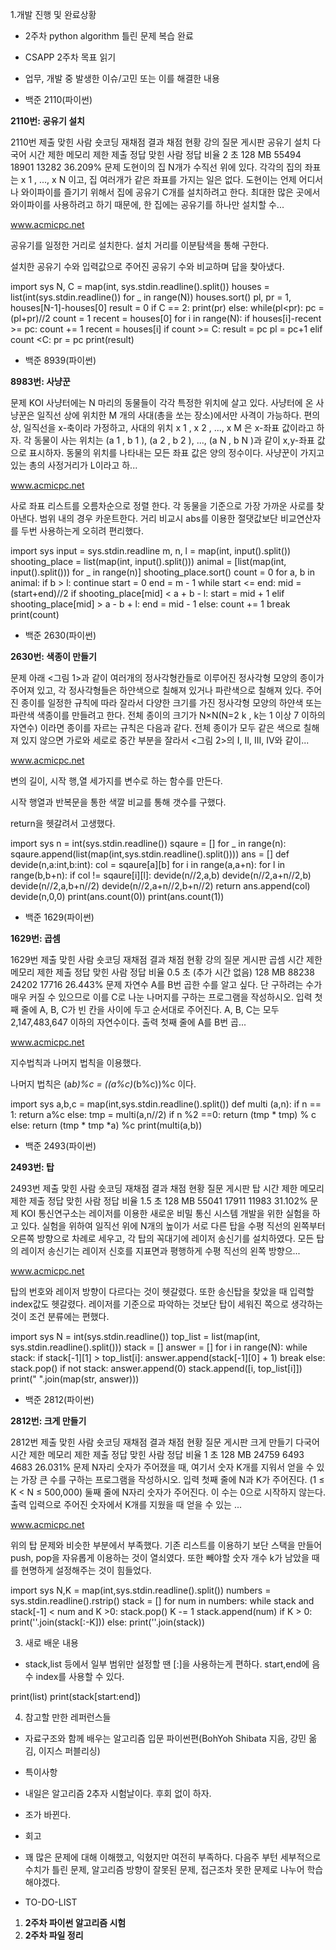 1.개발 진행 및 완료상황

- 2주차 python algorithm 틀린 문제 복습 완료
- CSAPP 2주차 목표 읽기
- 업무, 개발 중 발생한 이슈/고민 또는 이를 해결한 내용

- 백준 2110(파이썬)

 

**2110번: 공유기 설치**

2110번 제출 맞힌 사람 숏코딩 재채점 결과 채점 현황 강의 질문 게시판 공유기 설치 다국어 시간 제한 메모리 제한 제출 정답 맞힌 사람 정답 비율 2 초 128 MB 55494 18901 13282 36.209% 문제 도현이의 집 N개가 수직선 위에 있다. 각각의 집의 좌표는 x 1 , ..., x N 이고, 집 여러개가 같은 좌표를 가지는 일은 없다. 도현이는 언제 어디서나 와이파이를 즐기기 위해서 집에 공유기 C개를 설치하려고 한다. 최대한 많은 곳에서 와이파이를 사용하려고 하기 때문에, 한 집에는 공유기를 하나만 설치할 수...

www.acmicpc.net

공유기를 일정한 거리로 설치한다. 설치 거리를  이분탐색을 통해 구한다.

설치한 공유기 수와 입력값으로 주어진 공유기 수와 비교하며 답을 찾아냈다.

import sys N, C = map(int, sys.stdin.readline().split()) houses = list(int(sys.stdin.readline()) for _ in range(N)) houses.sort() pl, pr = 1, houses[N-1]-houses[0] result = 0 if C == 2:    print(pr) else:    while(pl<pr):        pc = (pl+pr)//2        count = 1        recent = houses[0]        for i in range(N):            if houses[i]-recent >= pc:                count += 1                recent = houses[i]        if count >= C:            result = pc            pl = pc+1        elif count <C:            pr = pc    print(result)

- 백준 8939(파이썬)

 

**8983번: 사냥꾼**

문제 KOI 사냥터에는 N 마리의 동물들이 각각 특정한 위치에 살고 있다. 사냥터에 온 사냥꾼은 일직선 상에 위치한 M 개의 사대(총을 쏘는 장소)에서만 사격이 가능하다. 편의상, 일직선을 x-축이라 가정하고, 사대의 위치 x 1 , x 2 , ..., x M 은 x-좌표 값이라고 하자. 각 동물이 사는 위치는 (a 1 , b 1 ), (a 2 , b 2 ), ..., (a N , b N )과 같이 x,y-좌표 값으로 표시하자. 동물의 위치를 나타내는 모든 좌표 값은 양의 정수이다. 사냥꾼이 가지고 있는 총의 사정거리가 L이라고 하...

www.acmicpc.net

사로 좌표 리스트를 오름차순으로 정렬 한다. 각 동물을 기준으로 가장 가까운 사로를 찾아낸다. 범위 내의 경우 카운트한다. 거리 비교시 abs를 이용한 절댓값보단 비교연산자를 두번 사용하는게 오히려 편리했다.

import sys input = sys.stdin.readline m, n, l = map(int, input().split()) shooting_place = list(map(int, input().split())) animal = [list(map(int, input().split())) for _ in range(n)] shooting_place.sort() count = 0 for a, b in animal:    if b > l:        continue    start = 0    end = m - 1    while start <= end:        mid = (start+end)//2        if shooting_place[mid] < a + b - l:            start = mid + 1        elif shooting_place[mid] > a - b + l:            end = mid - 1        else:            count += 1            break             print(count)

- 백준 2630(파이썬)

 

**2630번: 색종이 만들기**

문제 아래 <그림 1>과 같이 여러개의 정사각형칸들로 이루어진 정사각형 모양의 종이가 주어져 있고, 각 정사각형들은 하얀색으로 칠해져 있거나 파란색으로 칠해져 있다. 주어진 종이를 일정한 규칙에 따라 잘라서 다양한 크기를 가진 정사각형 모양의 하얀색 또는 파란색 색종이를 만들려고 한다. 전체 종이의 크기가 N×N(N=2 k , k는 1 이상 7 이하의 자연수) 이라면 종이를 자르는 규칙은 다음과 같다. 전체 종이가 모두 같은 색으로 칠해져 있지 않으면 가로와 세로로 중간 부분을 잘라서 <그림 2>의 I, II, III, IV와 같이...

www.acmicpc.net

변의 길이, 시작 행,열 세가지를 변수로 하는 함수를 만든다.

시작 행열과 반복문을 통한 색깔 비교를 통해 갯수를 구했다.

return을 헷갈려서 고생했다.

import sys n = int(sys.stdin.readline()) sqaure = [] for _ in range(n):    sqaure.append(list(map(int,sys.stdin.readline().split()))) ans = [] def devide(n,a:int,b:int):    col = sqaure[a][b]    for i in range(a,a+n):        for l in range(b,b+n):            if col != sqaure[i][l]:                devide(n//2,a,b)                devide(n//2,a+n//2,b)                devide(n//2,a,b+n//2)                devide(n//2,a+n//2,b+n//2)                return    ans.append(col)                    devide(n,0,0) print(ans.count(0)) print(ans.count(1))

- 백준 1629(파이썬)

 

**1629번: 곱셈**

1629번 제출 맞힌 사람 숏코딩 재채점 결과 채점 현황 강의 질문 게시판 곱셈 시간 제한 메모리 제한 제출 정답 맞힌 사람 정답 비율 0.5 초 (추가 시간 없음) 128 MB 88238 24202 17716 26.443% 문제 자연수 A를 B번 곱한 수를 알고 싶다. 단 구하려는 수가 매우 커질 수 있으므로 이를 C로 나눈 나머지를 구하는 프로그램을 작성하시오. 입력 첫째 줄에 A, B, C가 빈 칸을 사이에 두고 순서대로 주어진다. A, B, C는 모두 2,147,483,647 이하의 자연수이다. 출력 첫째 줄에 A를 B번 곱...

www.acmicpc.net

지수법칙과 나머지 법칙을 이용했다. 

나머지 법칙은 (a*b)%c = ((a%c)*(b%c))%c 이다.

import sys a,b,c = map(int,sys.stdin.readline().split()) def multi (a,n):  if n == 1:      return a%c  else:      tmp = multi(a,n//2)      if n %2 ==0:          return (tmp * tmp) % c      else:          return (tmp  * tmp *a) %c           print(multi(a,b))

- 백준 2493(파이썬)

 

**2493번: 탑**

2493번 제출 맞힌 사람 숏코딩 재채점 결과 채점 현황 질문 게시판 탑 시간 제한 메모리 제한 제출 정답 맞힌 사람 정답 비율 1.5 초 128 MB 55041 17911 11983 31.102% 문제 KOI 통신연구소는 레이저를 이용한 새로운 비밀 통신 시스템 개발을 위한 실험을 하고 있다. 실험을 위하여 일직선 위에 N개의 높이가 서로 다른 탑을 수평 직선의 왼쪽부터 오른쪽 방향으로 차례로 세우고, 각 탑의 꼭대기에 레이저 송신기를 설치하였다. 모든 탑의 레이저 송신기는 레이저 신호를 지표면과 평행하게 수평 직선의 왼쪽 방향으...

www.acmicpc.net

탑의 번호와 레이저 방향이 다르다는 것이 헷갈렸다. 또한 송신탑을 찾았을 때 입력할 index값도 헷갈렸다. 레이저를 기준으로 파악하는 것보단 탑이 세워진 쪽으로 생각하는 것이 조건 분류에는 편했다.

import sys N = int(sys.stdin.readline()) top_list = list(map(int, sys.stdin.readline().split())) stack = [] answer = [] for i in range(N):    while stack:        if stack[-1][1] > top_list[i]:            answer.append(stack[-1][0] + 1)            break        else:            stack.pop()    if not stack:        answer.append(0)    stack.append([i, top_list[i]]) print(" ".join(map(str, answer)))

- 백준 2812(파이썬)

 

**2812번: 크게 만들기**

2812번 제출 맞힌 사람 숏코딩 재채점 결과 채점 현황 질문 게시판 크게 만들기 다국어 시간 제한 메모리 제한 제출 정답 맞힌 사람 정답 비율 1 초 128 MB 24759 6493 4683 26.031% 문제 N자리 숫자가 주어졌을 때, 여기서 숫자 K개를 지워서 얻을 수 있는 가장 큰 수를 구하는 프로그램을 작성하시오. 입력 첫째 줄에 N과 K가 주어진다. (1 ≤ K < N ≤ 500,000) 둘째 줄에 N자리 숫자가 주어진다. 이 수는 0으로 시작하지 않는다. 출력 입력으로 주어진 숫자에서 K개를 지웠을 때 얻을 수 있는 ...

www.acmicpc.net

위의 탑 문제와 비슷한 부분에서 부족했다. 기존 리스트를 이용하기 보단 스택을 만들어 push, pop을 자유롭게 이용하는 것이 열쇠였다. 또한 빼야할 숫자 개수 k가 남았을 때를 현명하게 설정해주는 것이 힘들었다.

import sys N,K = map(int,sys.stdin.readline().split()) numbers = sys.stdin.readline().rstrip() stack = [] for num in numbers:    while stack and stack[-1] < num and K >0:        stack.pop()        K -= 1    stack.append(num) if K > 0:    print(''.join(stack[:-K])) else:    print(''.join(stack))



3. 새로 배운 내용

- stack,list 등에서 일부 범위만 설정할 땐 [:]을 사용하는게 편하다. start,end에 음수 index를 사용할 수 있다.

print(list) print(stack[start:end])



4. 참고할 만한 레퍼런스들

- 자료구조와 함께 배우는 알고리즘 입문 파이썬편(BohYoh Shibata 지음, 강민 옮김, 이지스 퍼블리싱)
- 특이사항

- 내일은 알고리즘 2추자 시험날이다. 후회 없이 하자.
- 조가 바뀐다.
- 회고

- 꽤 많은 문제에 대해 이해했고, 익혔지만 여전히 부족하다. 다음주 부턴 세부적으로 수치가 틀린 문제, 알고리즘 방향이 잘못된 문제, 접근조차 못한 문제로 나누어 학습해야겠다.
- TO-DO-LIST

1. **2주차 파이썬 알고리즘 시험**
2. **2주차 파일 정리**
